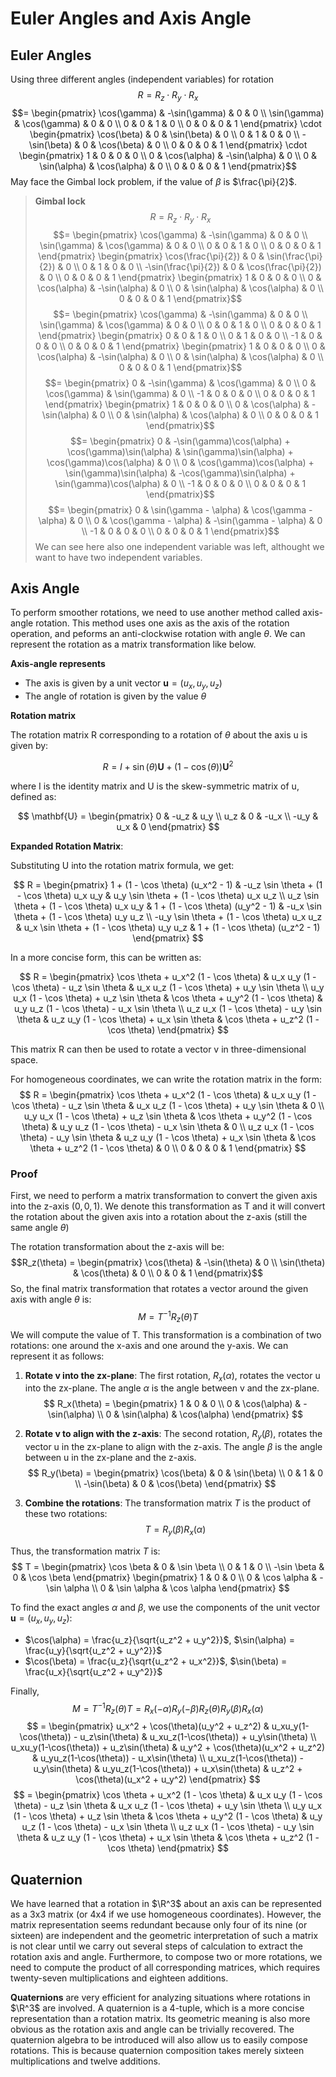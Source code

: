 # Euler Angles and Axis Angle

## Euler Angles
Using three different angles (independent variables) for rotation
$$R = R_z \cdot R_y \cdot R_x$$
$$= \begin{pmatrix} \cos(\gamma) & -\sin(\gamma) & 0 & 0 \\ \sin(\gamma) & \cos(\gamma) & 0 & 0 \\ 0 & 0 & 1 & 0 \\ 0 & 0 & 0 & 1 \end{pmatrix} \cdot \begin{pmatrix} \cos(\beta) & 0 & \sin(\beta) & 0 \\ 0 & 1 & 0 & 0 \\ -\sin(\beta) & 0 & \cos(\beta) & 0 \\ 0 & 0 & 0 & 1 \end{pmatrix} \cdot \begin{pmatrix} 1 & 0 & 0 & 0 \\ 0 & \cos(\alpha) & -\sin(\alpha) & 0 \\ 0 & \sin(\alpha) & \cos(\alpha) & 0 \\ 0 & 0 & 0 & 1 \end{pmatrix}$$
May face the Gimbal lock problem, if the value of $`\beta`$ is $`\frac{\pi}{2}`$.
> **Gimbal lock**
> $$R = R_z \cdot R_y \cdot R_x$$
> $$= \begin{pmatrix} \cos(\gamma) & -\sin(\gamma) & 0 & 0 \\ \sin(\gamma) & \cos(\gamma) & 0 & 0 \\ 0 & 0 & 1 & 0 \\ 0 & 0 & 0 & 1 \end{pmatrix} \begin{pmatrix} \cos(\frac{\pi}{2}) & 0 & \sin(\frac{\pi}{2}) & 0 \\ 0 & 1 & 0 & 0 \\ -\sin(\frac{\pi}{2}) & 0 & \cos(\frac{\pi}{2}) & 0 \\ 0 & 0 & 0 & 1 \end{pmatrix} \begin{pmatrix} 1 & 0 & 0 & 0 \\ 0 & \cos(\alpha) & -\sin(\alpha) & 0 \\ 0 & \sin(\alpha) & \cos(\alpha) & 0 \\ 0 & 0 & 0 & 1 \end{pmatrix}$$
> $$= \begin{pmatrix} \cos(\gamma) & -\sin(\gamma) & 0 & 0 \\ \sin(\gamma) & \cos(\gamma) & 0 & 0 \\ 0 & 0 & 1 & 0 \\ 0 & 0 & 0 & 1 \end{pmatrix} \begin{pmatrix} 0 & 0 & 1 & 0 \\ 0 & 1 & 0 & 0 \\ -1 & 0 & 0 & 0 \\ 0 & 0 & 0 & 1 \end{pmatrix} \begin{pmatrix} 1 & 0 & 0 & 0 \\ 0 & \cos(\alpha) & -\sin(\alpha) & 0 \\ 0 & \sin(\alpha) & \cos(\alpha) & 0 \\ 0 & 0 & 0 & 1 \end{pmatrix}$$
> $$= \begin{pmatrix} 0 & -\sin(\gamma) & \cos(\gamma) & 0 \\ 0 & \cos(\gamma) & \sin(\gamma) & 0 \\ -1 & 0 & 0 & 0 \\ 0 & 0 & 0 & 1 \end{pmatrix} \begin{pmatrix} 1 & 0 & 0 & 0 \\ 0 & \cos(\alpha) & -\sin(\alpha) & 0 \\ 0 & \sin(\alpha) & \cos(\alpha) & 0 \\ 0 & 0 & 0 & 1 \end{pmatrix}$$
> $$= \begin{pmatrix} 0 & -\sin(\gamma)\cos(\alpha) + \cos(\gamma)\sin(\alpha) & \sin(\gamma)\sin(\alpha) + \cos(\gamma)\cos(\alpha) & 0 \\ 0 & \cos(\gamma)\cos(\alpha) + \sin(\gamma)\sin(\alpha) & -\cos(\gamma)\sin(\alpha) + \sin(\gamma)\cos(\alpha) & 0 \\ -1 & 0 & 0 & 0 \\ 0 & 0 & 0 & 1 \end{pmatrix}$$
> $$= \begin{pmatrix} 0 & \sin(\gamma - \alpha) & \cos(\gamma - \alpha) & 0 \\ 0 & \cos(\gamma - \alpha) & -\sin(\gamma - \alpha) & 0 \\ -1 & 0 & 0 & 0 \\ 0 & 0 & 0 & 1 \end{pmatrix}$$
We can see here also one independent variable was left, althought we want to have two independent variables.

## Axis Angle
To perform smoother rotations, we need to use another method called axis-angle rotation. This method uses one axis as the axis of the rotation operation, and peforms an anti-clockwise rotation with angle $`\theta`$. We can represent the rotation as a matrix transformation like below.

**Axis-angle represents**
* The axis is given by a unit vector $`\mathbf{u} = (u_x, u_y, u_z)`$
* The angle of rotation is given by the value $`\theta`$

**Rotation matrix**

The rotation matrix R corresponding to a rotation of $`\theta`$ about the axis u is given by:

$$ R = I + \sin(\theta) \mathbf{U} + (1 - \cos(\theta)) \mathbf{U}^2$$

where I is the identity matrix and U is the skew-symmetric matrix of u, defined as:

$$
\mathbf{U} = \begin{pmatrix}
0 & -u_z & u_y \\
u_z & 0 & -u_x \\
-u_y & u_x & 0
\end{pmatrix} 
$$

**Expanded Rotation Matrix**:

Substituting U into the rotation matrix formula, we get:

$$
R = \begin{pmatrix}
1 + (1 - \cos \theta) (u_x^2 - 1) & -u_z \sin \theta + (1 - \cos \theta) u_x u_y & u_y \sin \theta + (1 - \cos \theta) u_x u_z \\
u_z \sin \theta + (1 - \cos \theta) u_x u_y & 1 + (1 - \cos \theta) (u_y^2 - 1) & -u_x \sin \theta + (1 - \cos \theta) u_y u_z \\
-u_y \sin \theta + (1 - \cos \theta) u_x u_z & u_x \sin \theta + (1 - \cos \theta) u_y u_z & 1 + (1 - \cos \theta) (u_z^2 - 1)
\end{pmatrix} 
$$

In a more concise form, this can be written as:

$$
R = \begin{pmatrix}
\cos \theta + u_x^2 (1 - \cos \theta) & u_x u_y (1 - \cos \theta) - u_z \sin \theta & u_x u_z (1 - \cos \theta) + u_y \sin \theta \\
u_y u_x (1 - \cos \theta) + u_z \sin \theta & \cos \theta + u_y^2 (1 - \cos \theta) & u_y u_z (1 - \cos \theta) - u_x \sin \theta \\
u_z u_x (1 - \cos \theta) - u_y \sin \theta & u_z u_y (1 - \cos \theta) + u_x \sin \theta & \cos \theta + u_z^2 (1 - \cos \theta)
\end{pmatrix} 
$$

This matrix R can then be used to rotate a vector v in three-dimensional space.

For homogeneous coordinates, we can write the rotation matrix in the form:
$$
R = \begin{pmatrix}
\cos \theta + u_x^2 (1 - \cos \theta) & u_x u_y (1 - \cos \theta) - u_z \sin \theta & u_x u_z (1 - \cos \theta) + u_y \sin \theta & 0 \\
u_y u_x (1 - \cos \theta) + u_z \sin \theta & \cos \theta + u_y^2 (1 - \cos \theta) & u_y u_z (1 - \cos \theta) - u_x \sin \theta & 0 \\
u_z u_x (1 - \cos \theta) - u_y \sin \theta & u_z u_y (1 - \cos \theta) + u_x \sin \theta & \cos \theta + u_z^2 (1 - \cos \theta) & 0 \\
0 & 0 & 0 & 1
\end{pmatrix} 
$$
### Proof
First, we need to perform a matrix transformation to convert the given axis into the z-axis $`(0,0,1)`$. We denote this transformation as T and it will convert the rotation about the given axis into a rotation about the z-axis (still the same angle $`\theta`$)

The rotation transformation about the z-axis will be:
$$R_z(\theta) = \begin{pmatrix}
\cos(\theta) & -\sin(\theta) & 0 \\ \sin(\theta) & \cos(\theta) & 0 \\
0 & 0 & 1
\end{pmatrix}$$
So, the final matrix transformation that rotates a vector around the given axis with angle $`\theta`$ is:
$$M = T^{-1}R_z(\theta)T$$
We will compute the value of T. This transformation is a combination of two rotations: one around the x-axis and one around the y-axis. We can represent it as follows:

1. **Rotate v into the zx-plane**: 
   The first rotation, $`R_x(\alpha)`$, rotates the vector u into the zx-plane. The angle $`\alpha`$ is the angle between v and the zx-plane.
   $$
   R_x(\theta) = \begin{pmatrix}
   1 & 0 & 0 \\
   0 & \cos(\alpha) & -\sin(\alpha) \\
   0 & \sin(\alpha) & \cos(\alpha)
   \end{pmatrix}
   $$

2. **Rotate v to align with the z-axis**: 
   The second rotation, $`R_y(\beta)`$, rotates the vector u in the zx-plane to align with the z-axis. The angle $`\beta`$ is the angle between u in the zx-plane and the z-axis.
   $$
   R_y(\beta) = \begin{pmatrix}
   \cos(\beta) & 0 & \sin(\beta) \\
   0 & 1 & 0 \\
   -\sin(\beta) & 0 & \cos(\beta)
   \end{pmatrix}
   $$

3. **Combine the rotations**: 
   The transformation matrix $`T`$ is the product of these two rotations:
   $$
   T = R_y(\beta) R_x(\alpha)
   $$

Thus, the transformation matrix $`T`$ is:
$$
T = \begin{pmatrix}
\cos \beta & 0 & \sin \beta \\
0 & 1 & 0 \\
-\sin \beta & 0 & \cos \beta
\end{pmatrix}
\begin{pmatrix}
1 & 0 & 0 \\
0 & \cos \alpha & -\sin \alpha \\
0 & \sin \alpha & \cos \alpha
\end{pmatrix}
$$

To find the exact angles $`\alpha`$ and $`\beta`$, we use the components of the unit vector $`\mathbf{u} = (u_x, u_y, u_z)`$:
- $`\cos(\alpha) = \frac{u_z}{\sqrt{u_z^2 + u_y^2}}`$, $`\sin(\alpha) = \frac{u_y}{\sqrt{u_z^2 + u_y^2}}`$
- $`\cos(\beta) = \frac{u_z}{\sqrt{u_z^2 + u_x^2}}`$, $`\sin(\beta) = \frac{u_x}{\sqrt{u_z^2 + u_y^2}}`$

Finally,
$$M = T^{-1}R_z(\theta)T = R_x(-\alpha)R_y(-\beta)R_z(\theta)R_y(\beta)R_x(\alpha)$$
$$ = \begin{pmatrix} 
u_x^2 + \cos(\theta)(u_y^2 + u_z^2) & u_xu_y(1-\cos(\theta)) - u_z\sin(\theta) & u_xu_z(1-\cos(\theta)) + u_y\sin(\theta) \\
u_xu_y(1-\cos(\theta)) + u_z\sin(\theta) & u_y^2 + \cos(\theta)(u_x^2 + u_z^2) & u_yu_z(1-\cos(\theta)) - u_x\sin(\theta) \\
u_xu_z(1-\cos(\theta)) - u_y\sin(\theta) & u_yu_z(1-\cos(\theta)) + u_x\sin(\theta) & u_z^2 + \cos(\theta)(u_x^2 + u_y^2)
\end{pmatrix} $$
$$ = \begin{pmatrix}
\cos \theta + u_x^2 (1 - \cos \theta) & u_x u_y (1 - \cos \theta) - u_z \sin \theta & u_x u_z (1 - \cos \theta) + u_y \sin \theta \\
u_y u_x (1 - \cos \theta) + u_z \sin \theta & \cos \theta + u_y^2 (1 - \cos \theta) & u_y u_z (1 - \cos \theta) - u_x \sin \theta \\
u_z u_x (1 - \cos \theta) - u_y \sin \theta & u_z u_y (1 - \cos \theta) + u_x \sin \theta & \cos \theta + u_z^2 (1 - \cos \theta)
\end{pmatrix} 
$$

## Quaternion
We have learned that a rotation in $`\R^3`$ about an axis can be represented as a 3x3 matrix (or 4x4 if we use homogeneous coordinates). However, the matrix representation seems redundant because only four of its nine (or sixteen) are independent and the geometric interpretation of such a matrix is not clear until we carry out several steps of calculation to extract the rotation axis and angle. Furthermore, to compose two or more rotations, we need to compute the product of all corresponding matrices, which requires twenty-seven multiplications and eighteen
additions.

**Quaternions** are very efficient for analyzing situations where rotations in $`\R^3`$ are involved. A
quaternion is a 4-tuple, which is a more concise representation than a rotation matrix. Its geometric meaning is also more obvious as the rotation axis and angle can be trivially recovered. The quaternion algebra to be introduced will also allow us to easily compose rotations. This is because
quaternion composition takes merely sixteen multiplications and twelve additions.




